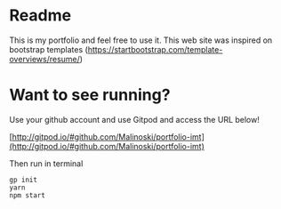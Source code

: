 # Readme

This is my portfolio and feel free to use it. This web site was inspired on bootstrap templates (https://startbootstrap.com/template-overviews/resume/)

# Want to see running? 

Use your github account and use Gitpod and access the URL below!

[http://gitpod.io/#github.com/Malinoski/portfolio-imt](http://gitpod.io/#github.com/Malinoski/portfolio-imt) 

Then run in terminal

```
gp init
yarn
npm start
```


